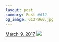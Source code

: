 ```yaml
---
layout: post
summary: Post #612
og_image: 612-960.jpg
---
```


<p>
  <time><a href="/612">March 9, 2017</a></time>
  <a href="/612"><img src="{{ site.assets_url }}/612-480.jpg" srcset="{{ site.assets_url }}/612-240.jpg 240w, {{ site.assets_url }}/612-480.jpg 480w, {{ site.assets_url }}/612-720.jpg 720w, {{ site.assets_url }}/612-960.jpg 960w" sizes="(min-width: 700px) 50vw, calc(100vw - 2rem)" /></a>
</p>
